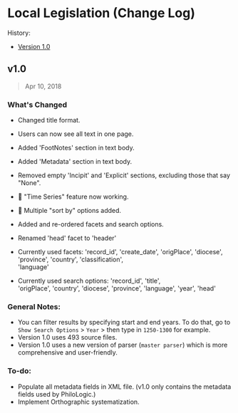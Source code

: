 # Local Legislation (Change Log)

History:

- [Version 1.0](#v10)

## v1.0 

> Apr 10, 2018

### What's Changed

- Changed title format.
- Users can now see all text in one page.
- Added 'FootNotes' section in text body.
- Added 'Metadata' section in text body.
- Removed empty 'Incipit' and 'Explicit' sections, excluding those that say "None".
- :star2: "Time Series" feature now working.
- :star2: Multiple "sort by" options added.
- Added and re-ordered facets and search options.
- Renamed 'head' facet to 'header'

- Currently used facets:
    'record_id',
    'create_date',
    'origPlace',
    'diocese',
    'province',
    'country',
    'classification',  
    'language'

- Currently used search options:
    'record_id',
    'title',  
    'origPlace',
    'country',
    'diocese',
    'province',
    'language',
    'year',
    'head'

### General Notes:

- You can filter results by specifying start and end years. To do that, go to `Show Search Options` > `Year` > then type in `1250-1300` for example.
- Version 1.0 uses 493 source files.
- Version 1.0 uses a new version of parser (`master parser`) which is more comprehensive and user-friendly.

### To-do:

- Populate all metadata fields in XML file. (v1.0 only contains the metadata fields used by PhiloLogic.)
- Implement Orthographic systematization.

